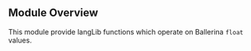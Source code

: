 ## Module Overview

This module provide langLib functions which operate on Ballerina `float` values.
